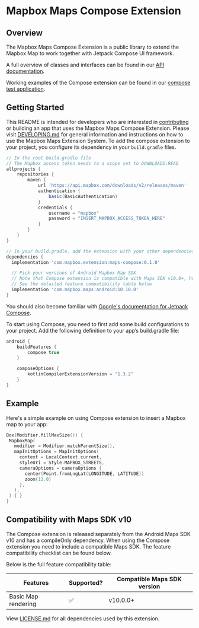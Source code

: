 # Mapbox Maps Compose Extension

## Overview

The Mapbox Maps Compose Extension is a public library to extend the Mapbox Map to work together with Jetpack Compose UI framework.

A full overview of classes and interfaces can be found in our [API documentation](https://docs.mapbox.com/android/beta/maps/guides/).

Working examples of the Compose extension can be found in our [compose test application](https://github.com/mapbox/mapbox-maps-android/tree/master/compose-app/).

## Getting Started

This README is intended for developers who are interested in [contributing](https://github.com/mapbox/mapbox-maps-android/blob/master/CONTRIBUTING.md) or building an app that uses the Mapbox Maps Compose Extension. Please visit [DEVELOPING.md](https://github.com/mapbox/mapbox-maps-android/blob/master/DEVELOPING.md) for general information and instructions on how to use the Mapbox Maps Extension System. To add the compose extension to your project, you configure its dependency in your `build.gradle` files.

```groovy
// In the root build.gradle file
// The Mapbox access token needs to a scope set to DOWNLOADS:READ
allprojects {
    repositories {
        maven {
            url 'https://api.mapbox.com/downloads/v2/releases/maven'
            authentication {
                basic(BasicAuthentication)
            }
            credentials {
                username = "mapbox"
                password = "INSERT_MAPBOX_ACCESS_TOKEN_HERE"
            }
        }
    }
}

// In your build.gradle, add the extension with your other dependencies.
dependencies {
  implementation 'com.mapbox.extension:maps-compose:0.1.0'

  // Pick your versions of Android Mapbox Map SDK
  // Note that Compose extension is compatible with Maps SDK v10.0+, however some Compose features like requires later versions of Maps SDK.
  // See the detailed feature compatibility table below
  implementation 'com.mapbox.maps:android:10.10.0'
}
```

You should also become familiar with [Google's documentation for Jetpack Compose](https://developer.android.com/jetpack/compose/setup).

To start using Compose, you need to first add some build configurations to your project. Add the following definition to your app’s build.gradle file:
```groovy
android {
    buildFeatures {
        compose true
    }

    composeOptions {
        kotlinCompilerExtensionVersion = "1.3.2"
    }
}
```

## Example

Here's a simple example on using Compose extension to insert a Mapbox map to your app:
```kotlin
Box(Modifier.fillMaxSize()) {
 MapboxMap(
   modifier = Modifier.matchParentSize(),
   mapInitOptions = MapInitOptions(
     context = LocalContext.current,
     styleUri = Style.MAPBOX_STREETS,
     cameraOptions = cameraOptions {
       center(Point.fromLngLat(LONGITUDE, LATITUDE))
       zoom(12.0)
     },
   ),
 ) { }
}
```

## Compatibility with Maps SDK v10
The Compose extension is released separately from the Android Maps SDK v10 and has a compileOnly dependency. When using the Compose extension you need to include a compatible Maps SDK. The feature compatibility checklist can be found below.

Below is the full feature compatibility table:

Features  | Supported? | Compatible Maps SDK version
------------- | ------------- | -------------
Basic Map rendering | ✅ | v10.0.0+

View [LICENSE.md](LICENSE.md) for all dependencies used by this extension.
